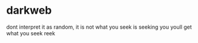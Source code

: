 # darkweb
dont interpret it as random, it is not
what you seek is seeking you
youll get what you seek reek
